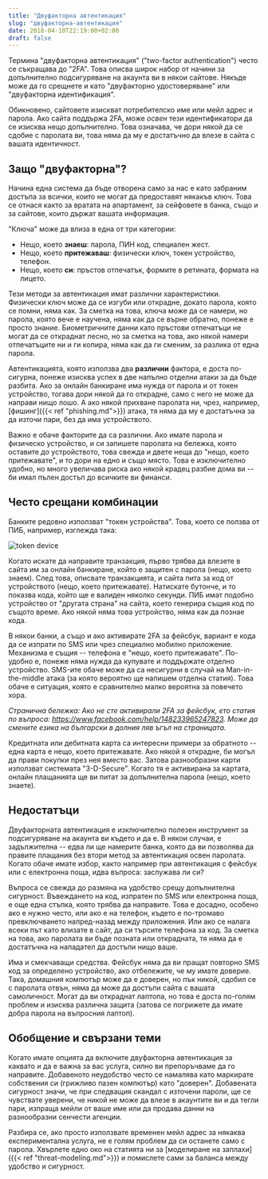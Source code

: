 ```yaml
---
title: "Двуфакторна автентикация"
slug: "двуфакторна-автентикация"
date: 2018-04-10T22:19:00+02:00
draft: false
---
```


Термина "двуфакторна автентикация" ("two-factor authentication") често се съкращава до "2FA". Това описва широк набор от начини за допълнително подсигуряване на акаунта ви в някои сайтове. Някъде може да го срещнете и като "двуфакторно удостоверяване" или "двуфакторна идентификация".

Обикновено, сайтовете изискват потребителско име или мейл адрес и парола. Ако сайта поддържа 2FA, може *освен* тези идентификатори да се изисква нещо допълнително. Това означава, че дори някой да се сдобие с паролата ви, това няма да му е достатъчно да влезе в сайта с вашата идентичност.

## Защо "двуфакторна"?

Начина една система да бъде отворена само за нас е като забраним достъпа за всички, които не могат да предоставят някакъв ключ. Това се отнася както за вратата на апартамент, за сейфовете в банка, също и за сайтове, които държат вашата информация.

"Ключа" може да влиза в една от три категории:

* Нещо, което **знаеш**: парола, ПИН код, специален жест.
* Нещо, което **притежаваш**: физически ключ, токен устройство, телефон.
* Нещо, което **си**: пръстов отпечатък, формите в ретината, формата на лицето.

Тези методи за автентикация имат различни характеристики. Физически ключ може да се изгуби или открадне, докато парола, която се помни, няма как. За сметка на това, ключа може да се намери, но парола, която вече е научена, няма как да се върне обратно, понеже е просто знание. Биометричните данни като пръстови отпечатъци не могат да се откраднат лесно, но за сметка на това, ако някой намери отпечатъците ни и ги копира, няма как да ги сменим, за разлика от една парола.

Автентикацията, която използва два **различни** фактора, е доста по-сигурна, понеже изисква успех в две напълно отделни атаки за да бъде разбита. Ако за онлайн банкиране има нужда от парола и от токен устройство, тогава дори някой да го открадне, само с него не може да направи нищо лошо. А ако някой прихване паролата ни, чрез, например, [фишинг]({{< ref "phishing.md">}}) атака, тя няма да му е достатъчна за да източи пари, без да има устройството.

Важно е обаче факторите да са различни. Ако имате парола и физическо устройство, и си запишете паролата на бележка, която оставите *до* устройството, това свежда и двете неща до "нещо, което притежавате", и то дори на едно и също място. Това е изключително удобно, но много увеличава риска ако някой крадец разбие дома ви -- би имал пълен достъп до всичките ви финанси.

## Често срещани комбинации

Банките редовно използват "токен устройства". Това, което се ползва от ПИБ, например, изглежда така:

![token device](/images/two-factor-authentication/token-device.jpg)

Когато искате да направите транзакция, първо трябва да влезете в сайта им за онлайн банкиране, който е защитен с парола (нещо, което знаем). След това, описвате транзакцията, и сайта пита за код от устройството (нещо, което притежавате). Натискате бутонче, и то показва кода, който ще е валиден няколко секунди. ПИБ имат подобно устройство от "другата страна" на сайта, което генерира същия код по същото време. Ако някой няма това устройство, няма как да познае кода.

В някои банки, а също и ако активирате 2FA за фейсбук, вариант е кода да се изпрати по SMS или чрез специално мобилно приложение. Механизма е същия -- телефона е "нещо, което притежавате". По-удобно е, понеже няма нужда да купувате и поддържате отделно устройство. SMS-ите обаче може да са несигурни в случай на Man-in-the-middle атака (за която вероятно ще напишем отделна статия). Това обаче е ситуация, която е сравнително малко вероятна за повечето хора.

*Странична бележка: Ако не сте активирали 2FA за фейсбук, ето статия по въпроса: https://www.facebook.com/help/148233965247823. Може да смените езика на български в долния ляв ъгъл на страницата.*

Кредитната или дебитната карта са интересни примери за обратното -- една карта е нещо, което притежавате. Ако някой я открадне, би могъл да прави покупки през нея вместо вас. Затова разнообразни карти използват системата "3-D-Secure". Когато тя е активирана за картата, онлайн плащанията ще ви питат за допълнителна парола (нещо, което знаете).

## Недостатъци

Двуфакторната автентикация е изключително полезен инструмент за подсигуряване на акаунта ви където и да е. В някои случаи, е задължителна -- едва ли ще намерите банка, която да ви позволява да правите плащания без втори метод за автентикация освен паролата. Когато обаче имате избор, както например при автентикация с фейсбук или с електронна поща, идва въпроса: заслужава ли си?

Въпроса се свежда до размяна на удобство срещу допълнителна сигурност. Въвеждането на код, изпратен по SMS или електронна поща, е още една стъпка, която трябва да направите. Това е досадно, особено ако е нужно често, или ако е на телефон, където е по-тромаво превключването напред-назад между приложения. Или ако се налага всеки път като влизате в сайт, да си търсите телефона за код. За сметка на това, ако паролата ви бъде позната или открадната, тя няма да е достатъчна на нападател да достъпи нищо ваше.

Има и смекчаващи средства. Фейсбук няма да ви пращат повторно SMS код за определено устройство, ако отбележите, че му имате доверие. Така, домашния компютър може да е доверен, но пък никой, сдобил се с паролата отвън, няма да може да достъпи сайта с вашата самоличност. Могат да ви откраднат лаптопа, но това е доста по-голям проблем и изисква различна защита (затова се погрижете да имате добра парола на въпросния лаптоп).

## Обобщение и свързани теми

Когато имате опцията да включите двуфакторна автентикация за каквато и да е важна за вас услуга, силно ви препоръчваме да го направите. Добавеното неудобство често се намалява като маркирате собствения си (грижливо пазен компютър) като "доверен". Добавената сигурност значи, че при следващия скандал с източени пароли, ще се чувствате уверени, че никой не може да влезе в акаунтите ви и да тегли пари, изпраща мейли от ваше име или да продава данни на разнообразни сенчести агенции.

Разбира се, ако просто използвате временен мейл адрес за някаква експериментална услуга, не е голям проблем да си останете само с парола. Хвърлете едно око на статията ни за [моделиране на заплахи]({{< ref "threat-modeling.md">}}) и помислете сами за баланса между удобство и сигурност.
